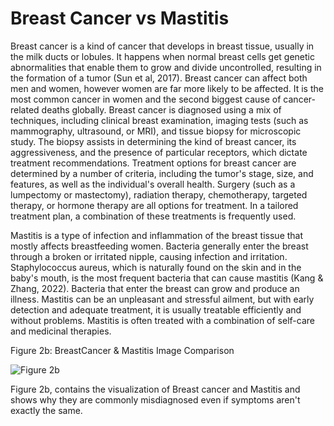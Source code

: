 # Breast Cancer vs Mastitis
Breast cancer is a kind of cancer that develops in breast tissue, usually in the milk ducts or lobules. It happens when normal breast cells get genetic abnormalities that enable them to grow and divide uncontrolled, resulting in the formation of a tumor (Sun et al, 2017). Breast cancer can affect both men and women, however women are far more likely to be affected. It is the most common cancer in women and the second biggest cause of cancer-related deaths globally. Breast cancer is diagnosed using a mix of techniques, including clinical breast examination, imaging tests (such as mammography, ultrasound, or MRI), and tissue biopsy for microscopic study. The biopsy assists in determining the kind of breast cancer, its aggressiveness, and the presence of particular receptors, which dictate treatment recommendations. Treatment options for breast cancer are determined by a number of criteria, including the tumor's stage, size, and features, as well as the individual's overall health. Surgery (such as a lumpectomy or mastectomy), radiation therapy, chemotherapy, targeted therapy, or hormone therapy are all options for treatment. In a tailored treatment plan, a combination of these treatments is frequently used.

Mastitis is a type of infection and inflammation of the breast tissue that mostly affects breastfeeding women. Bacteria generally enter the breast through a broken or irritated nipple, causing infection and irritation. Staphylococcus aureus, which is naturally found on the skin and in the baby's mouth, is the most frequent bacteria that can cause mastitis (Kang & Zhang, 2022). Bacteria that enter the breast can grow and produce an illness. Mastitis can be an unpleasant and stressful ailment, but with early detection and adequate treatment, it is usually treatable efficiently and without problems. Mastitis is often treated with a combination of self-care and medicinal therapies.

Figure 2b: BreastCancer & Mastitis Image Comparison

![Figure 2b](https://github.com/user-attachments/assets/6d569f04-ed51-4a30-8f86-7e06ec4da297)

Figure 2b, contains the visualization of Breast cancer and Mastitis and shows why they are commonly misdiagnosed even if symptoms aren't exactly the same. 
